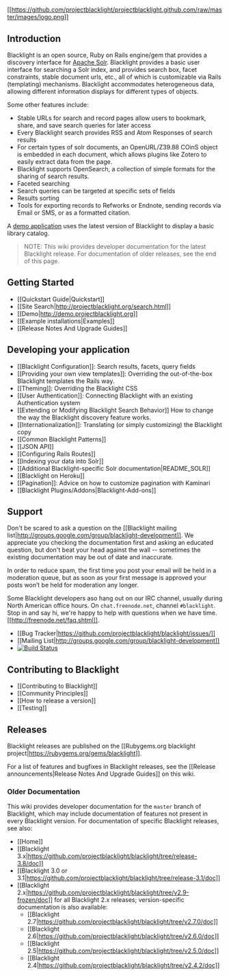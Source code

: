 #
[[https://github.com/projectblacklight/projectblacklight.github.com/raw/master/images/logo.png]]

## Introduction

Blacklight is an open source, Ruby on Rails engine/gem that provides a discovery interface for  [Apache Solr](http://lucene.apache.org/solr). Blacklight provides a basic user interface for searching a Solr index, and provides search box, facet constraints, stable document urls, etc., all of which is customizable via Rails (templating) mechanisms.  Blacklight accommodates heterogeneous data, allowing different information displays for different types of objects. 

Some other features include:

* Stable URLs for search and record pages allow users to bookmark, share, and save search queries for later access
* Every Blacklight search provides RSS and Atom Responses of search results
* For certain types of solr documents, an OpenURL/Z39.88 COinS object is embedded in each document, which allows plugins like Zotero to easily extract data from the page.
* Blacklight supports OpenSearch, a collection of simple formats for the sharing of search results.
* Faceted searching
* Search queries can be targeted at specific sets of fields
* Results sorting
* Tools for exporting records to Refworks or Endnote, sending records via Email or SMS, or as a formatted citation.

A [demo application](http://demo.projectblacklight.org) uses the latest version of Blacklight to display a basic library catalog.

> NOTE: This wiki provides developer documentation for the latest Blacklight release. For documentation of older releases, see the end of this page.

## Getting Started
* [[Quickstart Guide|Quickstart]]
* [[Site Search|http://projectblacklight.org/search.html]]
* [[Demo|http://demo.projectblacklight.org]]
* [[Example installations|Examples]]
* [[Release Notes And Upgrade Guides]]

## Developing your application
* [[Blacklight Configuration]]: Search results, facets, query fields
* [[Providing your own view templates]]: Overriding the out-of-the-box Blacklight templates the Rails way.
* [[Theming]]: Overriding the Blacklight CSS
* [[User Authentication]]: Connecting Blacklight with an existing Authentication system
* [[Extending or Modifying Blacklight Search Behavior]] How to change the way the Blacklight discovery feature works.
* [[Internationalization]]: Translating (or simply customizing) the Blacklight copy
* [[Common Blacklight Patterns]]
* [[JSON API]]
* [[Configuring Rails Routes]]
* [[Indexing your data into Solr]]
* [[Additional Blacklight-specific Solr documentation|README_SOLR]]
* [[Blacklight on Heroku]]
* [[Pagination]]: Advice on how to customize pagination with Kaminari
* [[Blacklight Plugins/Addons|Blacklight-Add-ons]]


## Support
Don't be scared to ask a question on the [[Blacklight mailing list|http://groups.google.com/group/blacklight-development]]. We appreciate you checking the documentation first and asking an educated question, but don't beat your head against the wall -- sometimes the existing documentation may be out of date and inaccurate.

In order to reduce spam, the first time you post your email will be held in a moderation queue, but as soon as your first message is approved your posts won’t be held for moderation any longer. 

Some Blacklight developers aso hang out on our IRC channel, usually during North American office hours. On `chat.freenode.net`, channel `#blacklight`. Stop in and say hi, we're happy to help with questions when we have time. [[http://freenode.net/faq.shtml]].

* [[Bug Tracker|https://github.com/projectblacklight/blacklight/issues/]]
* [[Mailing List|http://groups.google.com/group/blacklight-development]]
* [![Build Status](https://travis-ci.org/projectblacklight/blacklight.png?branch=master)](https://travis-ci.org/projectblacklight/blacklight)

## Contributing to Blacklight

* [[Contributing to Blacklight]]
* [[Community Principles]]
* [[How to release a version]]
* [[Testing]]

## Releases
Blacklight releases are published on the [[Rubygems.org blacklight project|https://rubygems.org/gems/blacklight]].

For a list of features and bugfixes in Blacklight releases, see the [[Release announcements|Release Notes And Upgrade Guides]] on this wiki.

### Older Documentation
This wiki provides developer documentation for the ```master``` branch of Blacklight, which may include documentation of features not present in every Blacklight version. For documentation of specific Blacklight releases, see also:

* [[Home]]
* [[Blacklight 3.x|https://github.com/projectblacklight/blacklight/tree/release-3.8/doc]]
* [[Blacklight 3.0 or 3.1|https://github.com/projectblacklight/blacklight/tree/release-3.1/doc]]
* [[Blacklight 2.x|https://github.com/projectblacklight/blacklight/tree/v2.9-frozen/doc]] for all Blacklight 2.x releases; version-specific documentation is also available:
    * [[Blacklight 2.7|https://github.com/projectblacklight/blacklight/tree/v2.7.0/doc]]
    * [[Blacklight 2.6|https://github.com/projectblacklight/blacklight/tree/v2.6.0/doc]]
    * [[Blacklight 2.5|https://github.com/projectblacklight/blacklight/tree/v2.5.0/doc]]
    * [[Blacklight 2.4|https://github.com/projectblacklight/blacklight/tree/v2.4.2/doc]]